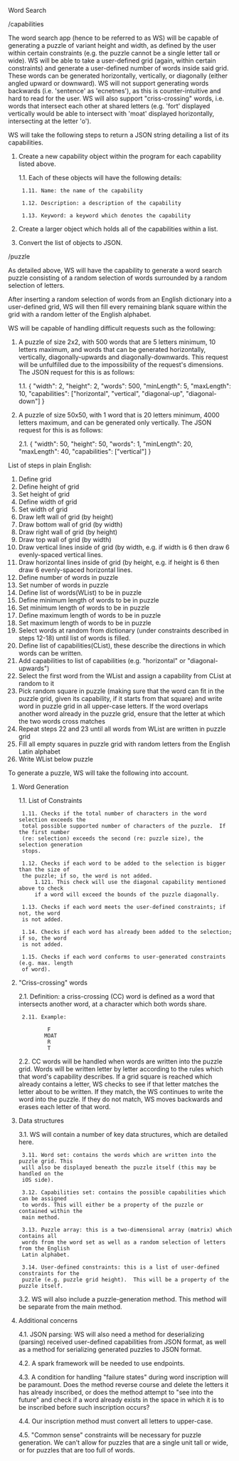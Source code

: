 Word Search 

/capabilities

The word search app (hence to be referred to as WS) will be capable of generating a 
puzzle of variant height and width, as defined by the user within certain constraints 
(e.g. the puzzle cannot be a single letter tall or wide).  WS will be able to take a 
user-defined grid (again, within certain constraints) and generate a user-defined 
number of words inside said grid.  These words can be generated horizontally, vertically, 
or diagonally (either angled upward or downward).  WS will not support generating words 
backwards (i.e. 'sentence' as 'ecnetnes'), as this is counter-intuitive and hard to read
for the user.  WS will also support "criss-crossing" words, i.e. words that intersect each
other at shared letters (e.g. 'fort' displayed vertically would be able to intersect with 
'moat' displayed horizontally, intersecting at the letter 'o'). 

WS will take the following steps to return a JSON string detailing a list of its 
capabilities.

1. Create a new capability object within the program for each capability listed above.

	1.1. Each of these objects will have the following details:
	
		1.11. Name: the name of the capability
		
		1.12. Description: a description of the capability
		
		1.13. Keyword: a keyword which denotes the capability 
		
2. Create a larger object which holds all of the capabilities within a list. 

3. Convert the list of objects to JSON.    

/puzzle

As detailed above, WS will have the capability to generate a word search puzzle 
consisting of a random selection of words surrounded by a random selection of letters. 

After inserting a random selection of words from an English dictionary into
a user-defined grid, WS will then fill every remaining blank square within the grid with a
random letter of the English alphabet. 

WS will be capable of handling difficult requests such as the following:

1. A puzzle of size 2x2, with 500 words that are 5 letters minimum, 10 letters maximum, 
and words that can be generated horizontally, vertically, diagonally-upwards and 
diagonally-downwards.  This request will be unfulfilled due to the impossibility of the
request's dimensions. The JSON request for this is as follows:

	1.1. 
	{
    "width": 2,
    "height": 2,
    "words": 500,
    "minLength": 5,
    "maxLength": 10,
    "capabilities": ["horizontal", "vertical", "diagonal-up", "diagonal-down"]
	}
	
2. A puzzle of size 50x50, with 1 word that is 20 letters minimum, 4000 letters maximum, 
and can be generated only vertically. The JSON request for this is as follows:

	2.1. 
	{
    "width": 50,
    "height": 50,
    "words": 1,
    "minLength": 20,
    "maxLength": 40,
    "capabilities": ["vertical"]
	}

List of steps in plain English: 
1. Define grid
2. Define height of grid
3. Set height of grid
4. Define width of grid
5. Set width of grid
6. Draw left wall of grid (by height)
7. Draw bottom wall of grid (by width)
8. Draw right wall of grid (by height)
9. Draw top wall of grid (by width)
10. Draw vertical lines inside of grid (by width, e.g. if width is 6 then draw 6 
	evenly-spaced vertical lines.
11. Draw horizontal lines inside of grid (by height, e.g. if height is 6 then draw 6 
	evenly-spaced horizontal lines.
12. Define number of words in puzzle
13. Set number of words in puzzle
14. Define list of words(WList) to be in puzzle
15. Define minimum length of words to be in puzzle
16. Set minimum length of words to be in puzzle
17. Define maximum length of words to be in puzzle
18. Set maximum length of words to be in puzzle
19. Select words at random from dictionary (under constraints described in steps 12-18)
	until list of words is filled. 
20. Define list of capabilities(CList), these describe the directions in which words can be 
	written. 
21. Add capabilities to list of capabilities (e.g. "horizontal" or "diagonal-upwards")
22. Select the first word from the WList and assign a capability from CList at random to it
23. Pick random square in puzzle (making sure that the word can fit in the puzzle grid, 
given its capability, if it starts from that square) and write word in puzzle grid in 
all upper-case letters.  If the word overlaps another word already in the puzzle grid, 
ensure that the letter at which the two words cross matches
24. Repeat steps 22 and 23 until all words from WList are written in puzzle grid
25. Fill all empty squares in puzzle grid with random letters from the English Latin
alphabet
26. Write WList below puzzle

To generate a puzzle, WS will take the following into account.

1. Word Generation 

	1.1. List of Constraints
	
		1.11. Checks if the total number of characters in the word selection exceeds the 
		total possible supported number of characters of the puzzle.  If the first number 
		(re: selection) exceeds the second (re: puzzle size), the selection generation 
		stops.
		
		1.12. Checks if each word to be added to the selection is bigger than the size of 
		the puzzle; if so, the word is not added.  
			1.121. This check will use the diagonal capability mentioned above to check 
			if a word will exceed the bounds of the puzzle diagonally.  
			
		1.13. Checks if each word meets the user-defined constraints; if not, the word
		is not added.  
		
		1.14. Checks if each word has already been added to the selection; if so, the word
		is not added. 
		
		1.15. Checks if each word conforms to user-generated constraints (e.g. max. length
		of word). 
		
2. "Criss-crossing" words

	2.1. Definition: a criss-crossing (CC) word is defined as a word that intersects 
	another word, at a character which both words share.  
		
		2.11. Example:
		
				F
			   MOAT
				R
				T
				
	2.2. CC words will be handled when words are written into the puzzle grid.  Words will
	be written letter by letter according to the rules which that word's capability 
	describes.  If a grid square is reached which already contains a letter, WS checks 
	to see if that letter matches the letter about to be written.  If they match, the WS
	continues to write the word into the puzzle.  If they do not match, WS moves backwards
	and erases each letter of that word. 
	
3. Data structures

	3.1. WS will contain a number of key data structures, which are detailed here.
	
		3.11. Word set: contains the words which are written into the puzzle grid. This
		will also be displayed beneath the puzzle itself (this may be handled on the 
		iOS side). 
		
		3.12. Capabilities set: contains the possible capabilities which can be assigned
		to words. This will either be a property of the puzzle or contained within the 
		main method.  
		
		3.13. Puzzle array: this is a two-dimensional array (matrix) which contains all 
		words from the word set as well as a random selection of letters from the English 
		Latin alphabet. 
		
		3.14. User-defined constraints: this is a list of user-defined constraints for the 
		puzzle (e.g. puzzle grid height).  This will be a property of the puzzle itself. 
		
	3.2. WS will also include a puzzle-generation method.  This method will be separate 
	from the main method.  
	
4. Additional concerns

	4.1. JSON parsing: WS will also need a method for deserializing (parsing) received 
	user-defined capabilities from JSON format, as well as a method for serializing 
	generated puzzles to JSON format. 
	
	4.2. A spark framework will be needed to use endpoints. 
	
	4.3. A condition for handling "failure states" during word inscription will be 
	paramount.  Does the method reverse course and delete the letters it has already 
	inscribed, or does the method attempt to "see into the future" and check if a word
	already exists in the space in which it is to be inscribed before such inscription 
	occurs? 
	
	4.4. Our inscription method must convert all letters to upper-case.  
	
	4.5. "Common sense" constraints will be necessary for puzzle generation.  We can't
	allow for puzzles that are a single unit tall or wide, or for puzzles that are too
	full of words. 
		
		
		
		

